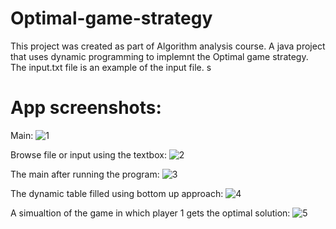 # Optimal-game-strategy
This project was created as part of Algorithm analysis course. A java project that uses dynamic programming to implemnt the Optimal game strategy. 
The input.txt file is an example of the input file. s

# App screenshots:
Main:
![1](https://user-images.githubusercontent.com/65151701/212492627-dfd90a0d-71f1-4f41-8454-dd2ddd9432fa.jpg)

Browse file or input using the textbox:
![2](https://user-images.githubusercontent.com/65151701/212492630-30bac139-03ed-4653-98bc-a3fceb4e2005.jpg)

The main after running the program:
![3](https://user-images.githubusercontent.com/65151701/212492637-e844f11c-4724-4881-bd44-40750540728d.jpg)

The dynamic table filled using bottom up approach:
![4](https://user-images.githubusercontent.com/65151701/212492640-87c5f265-599b-4682-9e83-25f875a41a4b.jpg)

A simualtion of the game in which player 1 gets the optimal solution:
![5](https://user-images.githubusercontent.com/65151701/212492644-19438a1f-5bab-4dcd-ada4-e51ce8511858.jpg)
